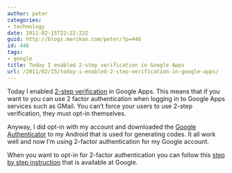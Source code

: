 ```yaml
---
author: peter
categories:
- technology
date: 2011-02-15T22:22:22Z
guid: http://blogs.merikan.com/peter/?p=446
id: 446
tags:
- google
title: Today I enabled 2-step verification in Google Apps
url: /2011/02/15/today-i-enabled-2-step-verification-in-google-apps/
---
```


Today I enabled [2-step verification](http://www.google.com/support/a/bin/answer.py?answer=175197&hl=en) in Google Apps. This means that if you want to you can use 2 factor authentication when logging in to Google Apps services such as GMail. You can&#8217;t force your users to use 2-step verification, they must opt-in themselves.

Anyway, I did opt-in with my account and downloaded the [Google Authenticator](https://market.android.com/details?id=com.google.android.apps.authenticator) to my Android that is used for generating codes. It all work well and now I&#8217;m using 2-factor authentication for my Google account.

When you want to opt-in for 2-factor authentication you can follow this [step by step instruction](http://www.google.com/support/accounts/bin/static.py?page=guide.cs&guide=1056283&topic=1056284) that is available at Google.